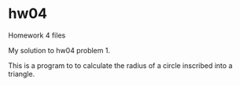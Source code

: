# hw04
Homework 4 files

My solution to hw04 problem 1. 

This is a program to to calculate the radius of a circle inscribed into a triangle. 



